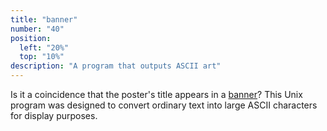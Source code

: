 ```yaml
---
title: "banner"
number: "40"
position:
  left: "20%"
  top: "10%"
description: "A program that outputs ASCII art"
---
```


Is it a coincidence that the poster's title appears in a
[banner](https://en.wikipedia.org/wiki/Banner_(Unix))? This Unix program was
designed to convert ordinary text into large ASCII characters for display
purposes.
